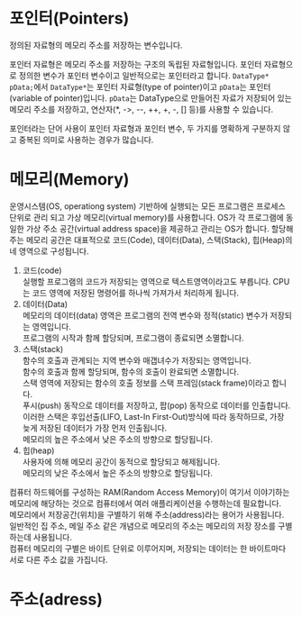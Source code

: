 # 포인터(Pointers)

정의된 자료형의 메모리 주소를 저장하는 변수입니다.

포인터 자료형은 메모리 주소를 저장하는 구조의 독립된 자료형입니다. 포인터 자료형으로 정의한 변수가 포인터 변수이고 일반적으로는 포인터라고 합니다. `DataType* pData;`에서 `DataType*`는 포인터 자료형(type of pointer)이고 `pData`는 포인터(variable of pointer)입니다. `pData`는 DataType으로 만들어진 자료가 저장되어 있는 메모리 주소를 저장하고, 연산자(*, ->, --, ++, +, -, [] 등)를 사용할 수 있습니다.

포인터라는 단어 사용이 포인터 자료형과 포인터 변수, 두 가지를 명확하게 구분하지 않고 중복된 의미로 사용하는 경우가 많습니다.

# 메모리(Memory)

운영시스템(OS, operationg system) 기반하에 실행되는 모든 프로그램은 프로세스 단위로 관리 되고 가상 메모리(virtual memory)를 사용합니다. OS가 각 프로그램에 동일한 가상 주소 공간(virtual address space)을 제공하고 관리는 OS가 합니다. 할당해주는 메모리 공간은 대표적으로 코드(Code), 데이터(Data), 스택(Stack), 힙(Heap)의 네 영역으로 구성됩니다.

1. 코드(code) \
실행할 프로그램의 코드가 저장되는 영역으로 텍스트영역이라고도 부릅니다. CPU는 코드 영역에 저장된 명령어를 하나씩 가져가서 처리하게 됩니다.
2. 데이터(Data) \
메모리의 데이터(data) 영역은 프로그램의 전역 변수와 정적(static) 변수가 저장되는 영역입니다. \
프로그램의 시작과 함께 할당되며, 프로그램이 종료되면 소멸합니다.
3. 스택(stack) \
함수의 호출과 관계되는 지역 변수와 매갭녀수가 저장되는 영역입니다. \
함수의 호출과 함께 할당되며, 함수의 호출이 완료되면 소멸합니다. \
스택 영역에 저장되는 함수의 호출 정보를 스택 프레임(stack frame)이라고 합니다. \
푸시(push) 동작으로 데이터를 저장하고, 팝(pop) 동작으로 데이터를 인출합니다. 이러한 스택은 후입선출(LIFO, Last-In First-Out)방식에 따라 동작하므로, 가장 늦게 저장된 데이터가 가장 먼저 인출됩니다. \
메모리의 높은 주소에서 낮은 주소의 방향으로 할당됩니다.
4. 힙(heap) \
사용자에 의해 메모리 공간이 동적으로 할당되고 해제됩니다. \
메모리의 낮은 주소에서 높은 주소의 방향으로 할당됩니다.

컴퓨터 하드웨어를 구성하는 RAM(Random Access Memory)이 여기서 이야기하는 메모리에 해당하는 것으로 컴퓨터에서 여러 애플리케이션을 수행하는데 필요합니다. \
메모리에서 저장공간(위치)을 구별하기 위해 주소(address)라는 용어가 사용됩니다. 일반적인 집 주소, 메일 주소 같은 개념으로 메모리의 주소는 메모리의 저장 장소를 구별하는데 사용됩니다. \
컴퓨터 메모리의 구별은 바이트 단위로 이루어지며, 저장되는 데이터는 한 바이트마다 서로 다른 주소 값을 가집니다.

# 주소(adress)